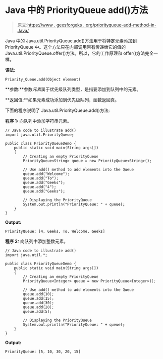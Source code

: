 # Java 中的 PriorityQueue add()方法

> 原文:[https://www . geesforgeks . org/priorityqueue-add-method-in-Java/](https://www.geeksforgeeks.org/priorityqueue-add-method-in-java/)

Java 中的 Java.util.PriorityQueue.add()方法用于将特定元素添加到 PriorityQueue 中。这个方法只在内部调用带有传递给它的值的 Java.util.PriorityQueue.offer()方法。所以，它的工作原理和 offer()方法完全一样。

**语法:**

```
Priority_Queue.add(Object element)
```

**参数:**参数*元素*属于优先级队列类型，是指要添加到队列中的元素。

**返回值:**如果元素成功添加到优先级队列，函数返回真。

下面的程序说明了 Java.util.PriorityQueue.add()方法:

**程序 1:** 向队列中添加字符串元素。

```
// Java code to illustrate add()
import java.util.PriorityQueue;

public class PriorityQueueDemo {
    public static void main(String args[])
    {
        // Creating an empty PriorityQueue
        PriorityQueue<String> queue = new PriorityQueue<String>();

        // Use add() method to add elements into the Queue
        queue.add("Welcome");
        queue.add("To");
        queue.add("Geeks");
        queue.add("4");
        queue.add("Geeks");

        // Displaying the PriorityQueue
        System.out.println("PriorityQueue: " + queue);
    }
}
```

**Output:**

```
PriorityQueue: [4, Geeks, To, Welcome, Geeks]

```

**程序 2:** 向队列中添加整数元素。

```
// Java code to illustrate add()
import java.util.*;

public class PriorityQueueDemo {
    public static void main(String args[])
    {
        // Creating an empty PriorityQueue
        PriorityQueue<Integer> queue = new PriorityQueue<Integer>();

        // Use add() method to add elements into the Queue
        queue.add(10);
        queue.add(15);
        queue.add(30);
        queue.add(20);
        queue.add(5);

        // Displaying the PriorityQueue
        System.out.println("PriorityQueue: " + queue);
    }
}
```

**Output:**

```
PriorityQueue: [5, 10, 30, 20, 15]

```